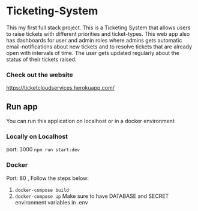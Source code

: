 # Ticketing-System

This my first full stack project. This is a Ticketing System that allows users to raise tickets with different priorities and ticket-types. This web app also has dashboards for user and admin roles where admins gets automatic email-notifications about new tickets and to resolve tickets that are already open with intervals of time. The user gets updated regularly about the status of their tickets raised.

### Check out the website
https://ticketcloudservices.herokuapp.com/

## Run app

You can run this application on localhost or in a docker environment

### Locally on Localhost

port: 3000 `npm run start:dev`

### Docker

Port: 80 ,
Follow the steps below:
1. `docker-compose build`
2. `docker-compose up`
Make sure to have DATABASE and SECRET environment variables in .env

